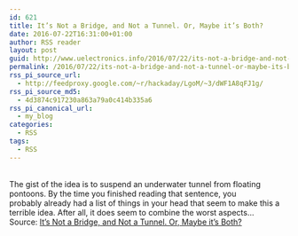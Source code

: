 ```yaml
---
id: 621
title: It’s Not a Bridge, and Not a Tunnel. Or, Maybe it’s Both?
date: 2016-07-22T16:31:00+01:00
author: RSS reader
layout: post
guid: http://www.uelectronics.info/2016/07/22/its-not-a-bridge-and-not-a-tunnel-or-maybe-its-both/
permalink: /2016/07/22/its-not-a-bridge-and-not-a-tunnel-or-maybe-its-both/
rss_pi_source_url:
  - http://feedproxy.google.com/~r/hackaday/LgoM/~3/dWF1A8qFJ1g/
rss_pi_source_md5:
  - 4d3874c917230a863a79a0c414b335a6
rss_pi_canonical_url:
  - my_blog
categories:
  - RSS
tags:
  - RSS
---
```

&#013;  
The gist of the idea is to suspend an underwater tunnel from floating pontoons. By the time you finished reading that sentence, you probably already had a list of things in your head that seem to make this a terrible idea. After all, it does seem to combine the worst aspects…&#013;  
Source: <a href="http://feedproxy.google.com/~r/hackaday/LgoM/~3/dWF1A8qFJ1g/" target="_blank">It’s Not a Bridge, and Not a Tunnel. Or, Maybe it’s Both?</a>